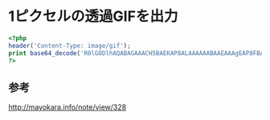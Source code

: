 ﻿# 1ピクセルの透過GIFを出力

```php
<?php
header('Content-Type: image/gif');
print base64_decode('R0lGODlhAQABAGAAACH5BAEKAP8ALAAAAAABAAEAAAgEAP8FBAA7');
?>
```

## 参考
http://mayokara.info/note/view/328
